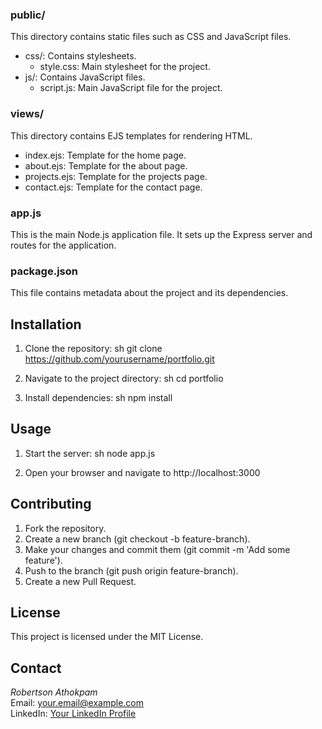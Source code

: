 ### public/

This directory contains static files such as CSS and JavaScript files.

- css/: Contains stylesheets.
  - style.css: Main stylesheet for the project.
- js/: Contains JavaScript files.
  - script.js: Main JavaScript file for the project.

### views/

This directory contains EJS templates for rendering HTML.

- index.ejs: Template for the home page.
- about.ejs: Template for the about page.
- projects.ejs: Template for the projects page.
- contact.ejs: Template for the contact page.

### app.js

This is the main Node.js application file. It sets up the Express server and routes for the application.

### package.json

This file contains metadata about the project and its dependencies.

## Installation

1. Clone the repository:
    sh
    git clone https://github.com/yourusername/portfolio.git
    
2. Navigate to the project directory:
    sh
    cd portfolio
    
3. Install dependencies:
    sh
    npm install
    

## Usage

1. Start the server:
    sh
    node app.js
    
2. Open your browser and navigate to http://localhost:3000

## Contributing

1. Fork the repository.
2. Create a new branch (git checkout -b feature-branch).
3. Make your changes and commit them (git commit -m 'Add some feature').
4. Push to the branch (git push origin feature-branch).
5. Create a new Pull Request.

## License

This project is licensed under the MIT License.

## Contact

*Robertson Athokpam*  
Email: your.email@example.com  
LinkedIn: [Your LinkedIn Profile](https://www.linkedin.com/in/yourprofile)
